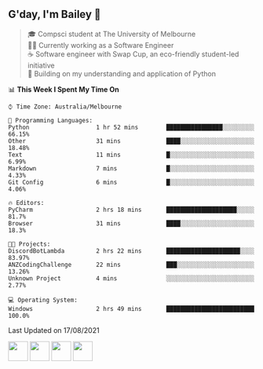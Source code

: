 ## G'day, I'm Bailey 👋

> 🎓 Compsci student at The University of Melbourne <br>
> 👨‍💻 Currently working as a Software Engineer<br>
> ☕️ Software engineer with Swap Cup, an eco-friendly student-led initiative <br>
> 🌱 Building on my understanding and application of Python

<!--START_SECTION:waka-->
📊 **This Week I Spent My Time On** 

```text
⌚︎ Time Zone: Australia/Melbourne

💬 Programming Languages: 
Python                   1 hr 52 mins        ████████████████░░░░░░░░░   66.15% 
Other                    31 mins             ████░░░░░░░░░░░░░░░░░░░░░   18.48% 
Text                     11 mins             █░░░░░░░░░░░░░░░░░░░░░░░░   6.99% 
Markdown                 7 mins              █░░░░░░░░░░░░░░░░░░░░░░░░   4.33% 
Git Config               6 mins              █░░░░░░░░░░░░░░░░░░░░░░░░   4.06%

🔥 Editors: 
PyCharm                  2 hrs 18 mins       ████████████████████░░░░░   81.7% 
Browser                  31 mins             ████░░░░░░░░░░░░░░░░░░░░░   18.3%

🐱‍💻 Projects: 
DiscordBotLambda         2 hrs 22 mins       █████████████████████░░░░   83.97% 
ANZCodingChallenge       22 mins             ███░░░░░░░░░░░░░░░░░░░░░░   13.26% 
Unknown Project          4 mins              ░░░░░░░░░░░░░░░░░░░░░░░░░   2.77%

💻 Operating System: 
Windows                  2 hrs 49 mins       █████████████████████████   100.0%

```


 Last Updated on 17/08/2021
<!--END_SECTION:waka-->

[<img height="40px" src="https://img.icons8.com/ios-filled/2x/linkedin.png">](https://linkedin.com/in/baileybutler1)
[<img height="40px" src="https://img.icons8.com/ios-filled/2x/github.png">](https://github.com/baely)
[<img height="40px" src="https://img.icons8.com/ios-filled/2x/salesforce.png">](https://trailblazer.me/id/baileybutler)
[<img height="40px" src="https://img.icons8.com/ios-filled/2x/instagram.png">](https://instagram.com/bae1y)
